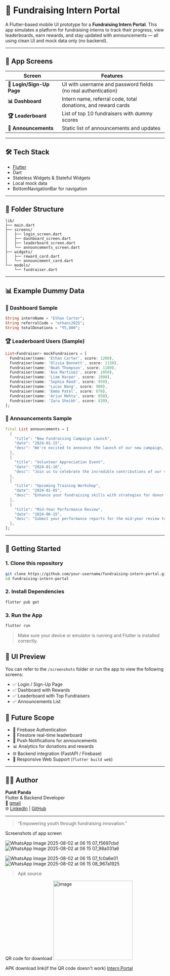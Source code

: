 # 🎯 Fundraising Intern Portal

A Flutter-based mobile UI prototype for a **Fundraising Intern Portal**. This app simulates a platform for fundraising interns to track their progress, view leaderboards, earn rewards, and stay updated with announcements — all using clean UI and mock data only (no backend).

---

## 📱 App Screens

| Screen        | Features |
|---------------|----------|
| **🔐 Login/Sign-Up Page** | UI with username and password fields (no real authentication) |
| **📊 Dashboard**         | Intern name, referral code, total donations, and reward cards |
| **🏆 Leaderboard**       | List of top 10 fundraisers with dummy scores |
| **📣 Announcements**     | Static list of announcements and updates |

---

## 🛠️ Tech Stack

- [Flutter](https://flutter.dev/)
- Dart
- Stateless Widgets & Stateful Widgets
- Local mock data
- BottomNavigationBar for navigation

---

## 📂 Folder Structure

```
lib/
├── main.dart
├── screens/
│   ├── login_screen.dart
│   ├── dashboard_screen.dart
│   ├── leaderboard_screen.dart
│   └── announcements_screen.dart
├── widgets/
│   ├── reward_card.dart
│   └── announcement_card.dart
└── models/
    └── fundraiser.dart
```

---

## 📊 Example Dummy Data

### 👤 Dashboard Sample

```dart
String internName = "Ethan Carter";
String referralCode = "ethanc2025";
String totalDonations = "₹5,000";
```

### 🏆 Leaderboard Users (Sample)

```dart
List<Fundraiser> mockFundraisers = [
  Fundraiser(name: 'Ethan Carter', score: 1200),
  Fundraiser(name: 'Olivia Bennett', score: 1150),
  Fundraiser(name: 'Noah Thompson', score: 1100),
  Fundraiser(name: 'Ava Martinez', score: 1050),
  Fundraiser(name: 'Liam Harper', score: 1000),
  Fundraiser(name: 'Sophia Reed', score: 950),
  Fundraiser(name: 'Lucas Wang', score: 900),
  Fundraiser(name: 'Emma Patel', score: 870),
  Fundraiser(name: 'Arjun Mehta', score: 850),
  Fundraiser(name: 'Zara Sheikh', score: 820),
];
```

### 📣 Announcements Sample

```dart
final List announcements = [
  {
    "title": "New Fundraising Campaign Launch",
    "date": "2024-01-15",
    "desc": "We're excited to announce the launch of our new campaign, 'Empower Futures'. Your participation is crucial to its success!"
  },
  {
    "title": "Volunteer Appreciation Event",
    "date": "2024-01-10",
    "desc": "Join us to celebrate the incredible contributions of our volunteers."
  },
  {
    "title": "Upcoming Training Workshop",
    "date": "2024-01-05",
    "desc": "Enhance your fundraising skills with strategies for donor engagement and campaign planning."
  },
  {
    "title": "Mid-Year Performance Review",
    "date": "2024-06-15",
    "desc": "Submit your performance reports for the mid-year review to earn extra rewards!"
  },
];
```

---

## 🚀 Getting Started

### 1. Clone this repository

```bash
git clone https://github.com/your-username/fundraising-intern-portal.git
cd fundraising-intern-portal
```

### 2. Install Dependencies

```bash
flutter pub get
```

### 3. Run the App

```bash
flutter run
```

> Make sure your device or emulator is running and Flutter is installed correctly.

## 📸 UI Preview

You can refer to the `/screenshots` folder or run the app to view the following screens:

- ✅ Login / Sign-Up Page
- ✅ Dashboard with Rewards
- ✅ Leaderboard with Top Fundraisers
- ✅ Announcements List


## 🔮 Future Scope

- 🔐 Firebase Authentication
- 🔄 Firestore real-time leaderboard
- 💬 Push Notifications for announcements
- 📊 Analytics for donations and rewards
- 🌐 Backend integration (FastAPI / Firebase)
- 🎨 Responsive Web Support (`flutter build web`)

---

## 👨‍💻 Author

**Punit Panda**  
Flutter & Backend Developer  
📧 [gmail](mailto:punitpanda26022005@gmail.com)  
🌐 [LinkedIn](https://www.linkedin.com/in/punit-panda-49126b252/) | [GitHub](https://github.com/dexEnjoyer)

---

> “Empowering youth through fundraising innovation.”

Screenshots of app screen

![WhatsApp Image 2025-08-02 at 06 15 07_f5697cbd](https://github.com/user-attachments/assets/6dfcb141-d09b-47b8-a506-e2da4bce54b1)          ![WhatsApp Image 2025-08-02 at 06 15 07_98a031a6](https://github.com/user-attachments/assets/00a13620-070d-41cd-8e92-17196979b384)

![WhatsApp Image 2025-08-02 at 06 15 07_fc0a6e01](https://github.com/user-attachments/assets/25138f61-3340-42ce-a089-9c25e9eeb95a)          ![WhatsApp Image 2025-08-02 at 06 15 08_967a1925](https://github.com/user-attachments/assets/5b8f5e1a-1f9d-4d19-923e-68a2a0dee332)


> Apk source 

QR code for download
<img width="250" height="250" alt="image" src="https://github.com/user-attachments/assets/cfb66444-4453-4b22-a358-eda9b27ac004" />

APK download link(if the QR code doesn't work)
<a
href  = "https://drive.google.com/file/d/1zlHLcYrMAIEx6gFxqigsAVyJ2OVDlVOq/view?usp=sharing"> Intern Portal </a>



